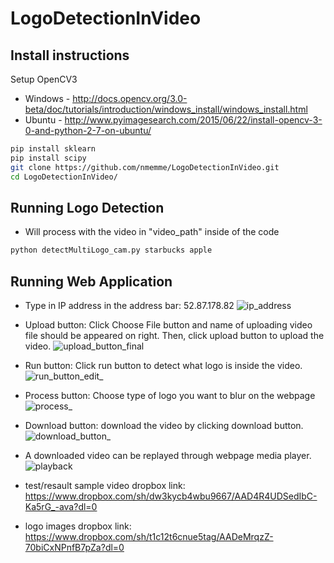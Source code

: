 # LogoDetectionInVideo

## Install instructions

Setup OpenCV3 
* Windows - http://docs.opencv.org/3.0-beta/doc/tutorials/introduction/windows_install/windows_install.html
* Ubuntu - http://www.pyimagesearch.com/2015/06/22/install-opencv-3-0-and-python-2-7-on-ubuntu/

```bash
pip install sklearn
pip install scipy
git clone https://github.com/nmemme/LogoDetectionInVideo.git
cd LogoDetectionInVideo/
```


## Running Logo Detection
* Will process with the video in "video_path" inside of the code
```bash
python detectMultiLogo_cam.py starbucks apple

```

## Running Web Application
* Type in IP address in the address bar: 52.87.178.82
![ip_address](https://cloud.githubusercontent.com/assets/16805638/14926616/f7644594-0e1a-11e6-9b34-15c7bdc13257.png)

* Upload button: Click Choose File button and name of uploading video file should be appeared on right.  Then, click upload button to upload the video.
![upload_button_final](https://cloud.githubusercontent.com/assets/16805638/14927716/8448982e-0e21-11e6-9e12-33b084eb1e22.png)

* Run button: Click run button to detect what logo is inside the video.
![run_button_edit_](https://cloud.githubusercontent.com/assets/16805638/14926806/176cd88c-0e1c-11e6-9d34-c85a8174b9b5.png)

* Process button: Choose type of logo you want to blur on the webpage
![process_](https://cloud.githubusercontent.com/assets/16805638/14926828/39f30ebc-0e1c-11e6-9baf-7d2f89dfa53c.png)

* Download button: download the video by clicking download button.
![download_button_](https://cloud.githubusercontent.com/assets/16805638/14926843/4c07bb8e-0e1c-11e6-8f70-62aeb4cc175a.png)

* A downloaded video can be replayed through webpage media player.
![playback](https://cloud.githubusercontent.com/assets/16805638/14926858/60575cf2-0e1c-11e6-844c-41a66df7c773.png)

* test/resault sample video dropbox link: https://www.dropbox.com/sh/dw3kycb4wbu9667/AAD4R4UDSedIbC-Ka5rG_-ava?dl=0
* logo images dropbox link: https://www.dropbox.com/sh/t1c12t6cnue5tag/AADeMrqzZ-70biCxNPnfB7pZa?dl=0
